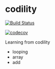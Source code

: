 # codility 

[![Build Status](https://travis-ci.org/ibnumasud/codility.svg?branch=master)](https://travis-ci.org/ibnumasud/codility)

[![codecov](https://codecov.io/gh/ibnumasud/codility/branch/master/graph/badge.svg)](https://codecov.io/gh/ibnumasud/codility)


Learning from codility 
- looping 
- array 
- add